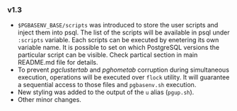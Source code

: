 

### v1.3

* `$PGBASENV_BASE/scripts` was introduced to store the user scripts and inject them into psql. The list of the scripts will be available in psql under `:scripts` variable. Each scripts can be executed by enetering its own variable name. It is possible to set on which PostgreSQL versions the particular script can be visible. Check partical section in main README.md file for details.
* To prevent *pgclustertab* and *pghometab* corruption during simultaneous execution, operations will be executed over `flock` utility. It will guarantee a sequential access to those files and  `pgbasenv.sh` execution.
* New styling was added to the output of the `u` alias (`pgup.sh`).
* Other minor changes.

